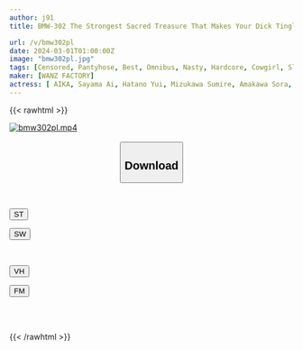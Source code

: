```yaml
---
author: j91
title: BMW-302 The Strongest Sacred Treasure That Makes Your Dick Tingle! Steamy Black Stockings Older Sister's Glossy Legs Pile Driving Press BEST

url: /v/bmw302pl
date: 2024-03-01T01:00:00Z
image: "bmw302pl.jpg"
tags: [Censored, Pantyhose, Best, Omnibus, Nasty, Hardcore, Cowgirl, Slut, 4HR+	]
maker: [WANZ FACTORY]
actress: [ AIKA, Sayama Ai, Hatano Yui, Mizukawa Sumire, Amakawa Sora, Fujimori Riho, Saegusa Chitose, Ranka, Natsuki Rui, Asakura Kokona]
---
```



{{< rawhtml >}}

<div class="video" data-videoid="GP6eAoWXlLt11ml">
    <a href="javascript:;">
        <img src="/v/bmw302pl/bmw302pl.jpg" width="WIDTH" height="HEIGHT" alt="bmw302pl.mp4" loading="lazy">
    </a>
</div>

<script type="text/javascript" src="https://j91.asia/asset/on-demand-st.js"></script>

<br>
  <link rel="stylesheet" href="https://j91.asia/asset/bs5.css">
  
  <center>
  <button class="btn btn-primary" type="button" data-bs-toggle="collapse" data-bs-target=".multi-collapse" aria-expanded="false" aria-controls="multiCollapseExample1 multiCollapseExample2"><h2>Download</h2></button></center>
</p>
<div class="row">
  <div class="col">
    <div class="collapse multi-collapse" id="multiCollapseExample1">
      <div class="card card-body">
	      	      <br>
<div class="buttons">  
<p><a href="https://streamtape.to/v/GP6eAoWXlLt11ml" target="_blank"><button class="btn-hover color-3"><i class="fa fa-download"></i> ST</button></a></p>
<p><a href="https://cdnwish.com/86lwqt1147v8" target="_blank"><button class="btn-hover color-2"><i class="fa fa-download"></i> SW</button></a></p></div>
    </div>
  </div>
</div>
  <div class="col">
    <div class="collapse multi-collapse" id="multiCollapseExample2">
      <div class="card card-body">
	      <br>
<div class="buttons">
<p><a href="javascript:;"><button class="btn-hover color-9"><i class="fa fa-download"></i> VH</button></a></p>
<p><a href="javascript:;"><button class="btn-hover color-8"><i class="fa fa-download"></i> FM</button></a></p></div>
<br><br>
      </div>
    </div>
  </div>
</div>

{{< /rawhtml >}}